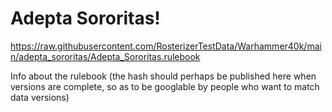 # Adepta Sororitas!

https://raw.githubusercontent.com/RosterizerTestData/Warhammer40k/main/adepta_sororitas/Adepta_Sororitas.rulebook

Info about the rulebook (the hash should perhaps be published here when versions are complete, so as to be googlable by people who want to match data versions)
